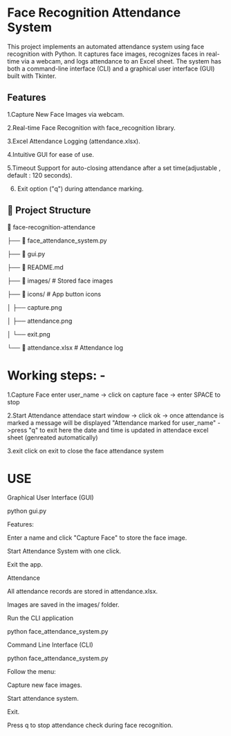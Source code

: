 # Face Recognition Attendance System

This project implements an automated attendance system using face recognition with Python. It captures face images, recognizes faces in real-time via a webcam, and logs attendance to an Excel sheet. The system has both a command-line interface (CLI) and a graphical user interface (GUI) built with Tkinter.

## Features

1.Capture New Face Images via webcam.

2.Real-time Face Recognition with face_recognition library.

3.Excel Attendance Logging (attendance.xlsx).

4.Intuitive GUI for ease of use.

5.Timeout Support for auto-closing attendance after a set time(adjustable , default : 120 seconds).

6. Exit option ("q") during attendance marking.

## 📁 Project Structure

📂 face-recognition-attendance

├── 📜 face_attendance_system.py

├── 📜 gui.py

├── 📜 README.md

├── 📁 images/ # Stored face images

├── 📁 icons/ # App button icons

│ ├── capture.png

│ ├── attendance.png

│ └── exit.png

└── 📜 attendance.xlsx # Attendance log


# Working steps: -

1.Capture Face
enter user_name -> click on capture face -> enter SPACE to stop

2.Start Attendance
attendace start window -> click ok -> once attendance is marked a message will be displayed "Attendance marked for user_name" ->press "q" to exit
here the date and time is updated in attendace excel sheet (genreated automatically)

3.exit
click on exit to close the face attendance system

# USE
Graphical User Interface (GUI)

python gui.py

Features:

Enter a name and click "Capture Face" to store the face image.

Start Attendance System with one click.

Exit the app.

Attendance

All attendance records are stored in attendance.xlsx.

Images are saved in the images/ folder.


Run the CLI application

python face_attendance_system.py
 
Command Line Interface (CLI)

python face_attendance_system.py

Follow the menu:

Capture new face images.

Start attendance system.

Exit.

Press q to stop attendance check during face recognition.




